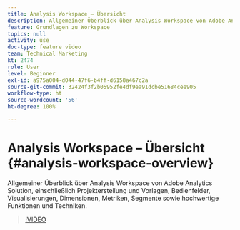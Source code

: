 ```yaml
---
title: Analysis Workspace – Übersicht
description: Allgemeiner Überblick über Analysis Workspace von Adobe Analytics Solution, einschließlich Projekterstellung und Vorlagen, Bedienfelder, Visualisierungen, Dimensionen, Metriken, Segmente sowie hochwertige Funktionen und Techniken.
feature: Grundlagen zu Workspace
topics: null
activity: use
doc-type: feature video
team: Technical Marketing
kt: 2474
role: User
level: Beginner
exl-id: a975a004-d044-47f6-b4ff-d6158a467c2a
source-git-commit: 32424f3f2b05952fe4df9ea91dcbe51684cee905
workflow-type: ht
source-wordcount: '56'
ht-degree: 100%

---
```


# Analysis Workspace – Übersicht {#analysis-workspace-overview}

Allgemeiner Überblick über Analysis Workspace von Adobe Analytics Solution, einschließlich Projekterstellung und Vorlagen, Bedienfelder, Visualisierungen, Dimensionen, Metriken, Segmente sowie hochwertige Funktionen und Techniken.

>[!VIDEO](https://video.tv.adobe.com/v/26266/?quality=12)
